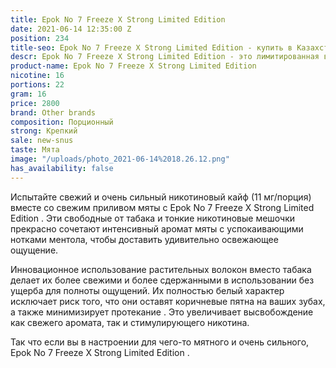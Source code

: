 ```yaml
---
title: Epok No 7 Freeze X Strong Limited Edition
date: 2021-06-14 12:35:00 Z
position: 234
title-seo: Epok No 7 Freeze X Strong Limited Edition - купить в Казахстане
descr: Epok No 7 Freeze X Strong Limited Edition - это лимитированная верси
product-name: Epok No 7 Freeze X Strong Limited Edition
nicotine: 16
portions: 22
gram: 16
price: 2800
brand: Other brands
composition: Порционный
strong: Крепкий
sale: new-snus
taste: Мята
image: "/uploads/photo_2021-06-14%2018.26.12.png"
has_availability: false
---
```


Испытайте свежий и очень сильный никотиновый кайф (11 мг/порция) вместе со свежим приливом мяты с Epok No 7 Freeze X Strong Limited Edition . Эти свободные от табака и тонкие никотиновые мешочки прекрасно сочетают интенсивный аромат мяты с успокаивающими нотками ментола, чтобы доставить удивительно освежающее ощущение.

Инновационное использование растительных волокон вместо табака делает их более свежими и более сдержанными в использовании без ущерба для полноты ощущений. Их полностью белый характер исключает риск того, что они оставят коричневые пятна на ваших зубах, а также минимизирует протекание . Это увеличивает высвобождение как свежего аромата, так и стимулирующего никотина.

Так что если вы в настроении для чего-то мятного и очень сильного, Epok No 7 Freeze X Strong Limited Edition .

